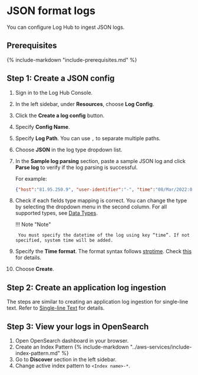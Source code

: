 # JSON format logs

You can configure Log Hub to ingest JSON logs.

## Prerequisites
{%
include-markdown "include-prerequisites.md"
%}

## Step 1: Create a JSON config

1. Sign in to the Log Hub Console.
2. In the left sidebar, under **Resources**, choose **Log Config**.
3. Click the **Create a log config** button.
4. Specify **Config Name**.
5. Specify **Log Path**. You can use `,` to separate multiple paths.
6. Choose **JSON** in the log type dropdown list.
7. In the **Sample log parsing** section, paste a sample JSON log and click **Parse log** to verify if the log parsing is successful.

    For example:
    ```json
    {"host":"81.95.250.9", "user-identifier":"-", "time":"08/Mar/2022:06:28:03 +0000", "method": "PATCH", "request": "/clicks-and-mortar/24%2f7", "protocol":"HTTP/2.0", "status":502, "bytes":24337, "referer": "http://www.investorturn-key.net/functionalities/innovative/integrated"}
    ```
   
8. Check if each fields type mapping is correct. You can change the type by selecting the dropdown menu in the second column. For all supported types, see [Data Types](https://opensearch.org/docs/latest/search-plugins/sql/datatypes/).

    !!! Note "Note"

        You must specify the datetime of the log using key “time”. If not specified, system time will be added.

9. Specify the **Time format**. The format syntax follows [strptime](https://linux.die.net/man/3/strptime). Check [this](https://docs.fluentbit.io/manual/pipeline/parsers/configuring-parser#time-resolution-and-fractional-seconds) for details.
10. Choose **Create**.

## Step 2: Create an application log ingestion

The steps are similar to creating an application log ingestion for single-line text. Refer to [Single-line Text](./single-line-text.md) for details.

## Step 3: View your logs in OpenSearch

1. Open OpenSearch dashboard in your browser.
2. Create an Index Pattern
    {%
    include-markdown "../aws-services/include-index-pattern.md"
    %}
3. Go to **Discover** section in the left sidebar.
4. Change active index pattern to `<Index name>-*`.






